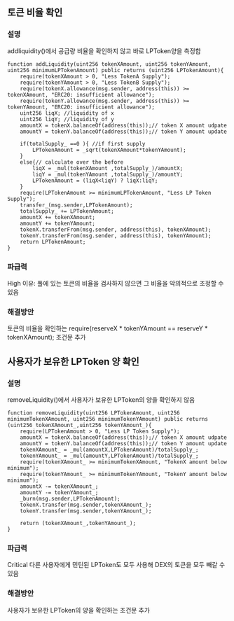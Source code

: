## 토큰 비율 확인
### 설명
addliquidity()에서 공급량 비율을 확인하지 않고 바로 LPToken양을 측정함
```
function addLiquidity(uint256 tokenXAmount, uint256 tokenYAmount, uint256 minimumLPTokenAmount) public returns (uint256 LPTokenAmount){
    require(tokenXAmount > 0, "Less TokenA Supply");
    require(tokenYAmount > 0, "Less TokenB Supply");
    require(tokenX.allowance(msg.sender, address(this)) >= tokenXAmount, "ERC20: insufficient allowance");
    require(tokenY.allowance(msg.sender, address(this)) >= tokenYAmount, "ERC20: insufficient allowance");
    uint256 liqX; //liquidity of x
    uint256 liqY; //liquidity of y
    amountX = tokenX.balanceOf(address(this));// token X amount udpate
    amountY = tokenY.balanceOf(address(this));// token Y amount update
    
    if(totalSupply_ ==0 ){ //if first supply 
        LPTokenAmount = _sqrt(tokenXAmount*tokenYAmount);
    }
    else{// calculate over the before
        liqX = _mul(tokenXAmount ,totalSupply_)/amountX;
        liqY = _mul(tokenYAmount ,totalSupply_)/amountY;
        LPTokenAmount = (liqX<liqY) ? liqX:liqY; 
    }
    require(LPTokenAmount >= minimumLPTokenAmount, "Less LP Token Supply");
    transfer_(msg.sender,LPTokenAmount);
    totalSupply_ += LPTokenAmount;
    amountX += tokenXAmount;
    amountY += tokenYAmount;
    tokenX.transferFrom(msg.sender, address(this), tokenXAmount);
    tokenY.transferFrom(msg.sender, address(this), tokenYAmount);
    return LPTokenAmount;
}
```
### 파급력
High
이유: 풀에 있는 토큰의 비율을 검사하지 않으면 그 비율을 악의적으로 조정할 수 있음

### 해결방안
토큰의 비율을 확인하는 require(reserveX * tokenYAmount == reserveY * tokenXAmount); 조건문 추가

## 사용자가 보유한 LPToken 양 확인
### 설명
removeLiquidity()에서 사용자가 보유한 LPToken의 양을 확인하지 않음
```
function removeLiquidity(uint256 LPTokenAmount, uint256 minimumTokenXAmount, uint256 minimumTokenYAmount) public returns (uint256 tokenXAmount_,uint256 tokenYAmount_){
    require(LPTokenAmount > 0, "Less LP Token Supply");
    amountX = tokenX.balanceOf(address(this));// token X amount udpate
    amountY = tokenY.balanceOf(address(this));// token Y amount update
    tokenXAmount_ = _mul(amountX,LPTokenAmount)/totalSupply_;
    tokenYAmount_ = _mul(amountY,LPTokenAmount)/totalSupply_;
    require(tokenXAmount_ >= minimumTokenXAmount, "TokenX amount below minimum");
    require(tokenYAmount_ >= minimumTokenYAmount, "TokenY amount below minimum");
    amountX -= tokenXAmount_;
    amountY -= tokenYAmount_;
    _burn(msg.sender,LPTokenAmount);
    tokenX.transfer(msg.sender,tokenXAmount_);
    tokenY.transfer(msg.sender,tokenYAmount_);

    return (tokenXAmount_,tokenYAmount_);
}
```
### 파급력
Critical
다른 사용자에게 민틴된 LPToken도 모두 사용해 DEX의 토큰을 모두 빼갈 수 있음

### 해결방안
사용자가 보유한 LPToken의 양을 확인하는 조건문 추가
